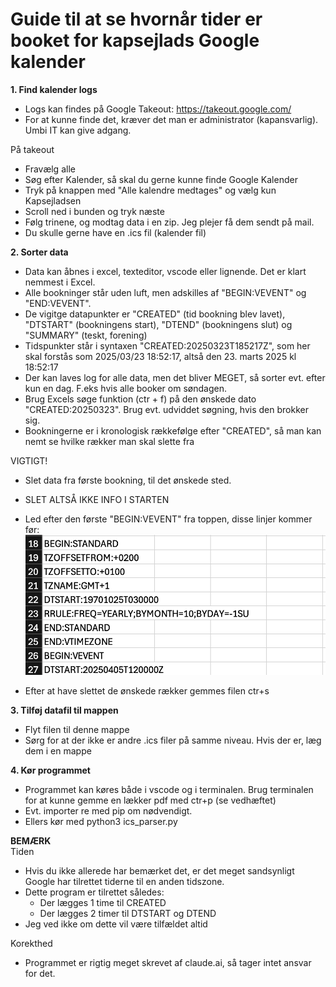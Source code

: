 # Guide til at se hvornår tider er booket for kapsejlads Google kalender 


**1. Find kalender logs**
- Logs kan findes på Google Takeout: https://takeout.google.com/
- For at kunne finde det, kræver det man er administrator (kapansvarlig). Umbi IT kan give adgang. 

På takeout
- Fravælg alle
- Søg efter Kalender, så skal du gerne kunne finde Google Kalender
- Tryk på knappen med "Alle kalendre medtages" og vælg kun Kapsejladsen 
- Scroll ned i bunden og tryk næste 
- Følg trinene, og modtag data i en zip. Jeg plejer få dem sendt på mail. 
- Du skulle gerne have en .ics fil (kalender fil)


**2. Sorter data**
- Data kan åbnes i excel, texteditor, vscode eller lignende. Det er klart nemmest i Excel.
- Alle bookninger står uden luft, men adskilles af "BEGIN:VEVENT" og "END:VEVENT". 
- De vigitge datapunkter er "CREATED" (tid bookning blev lavet), "DTSTART" (bookningens start), "DTEND" (bookningens slut) og "SUMMARY" (teskt, forening)
- Tidspunkter står i syntaxen "CREATED:20250323T185217Z", som her skal forstås som 2025/03/23 18:52:17, altså den 23. marts 2025 kl 18:52:17
- Der kan laves log for alle data, men det bliver MEGET, så sorter evt. efter kun en dag. F.eks hvis alle booker om søndagen. 
- Brug Excels søge funktion (ctr + f) på den ønskede dato "CREATED:20250323". Brug evt. udviddet søgning, hvis den brokker sig. 
- Bookningerne er i kronologisk rækkefølge efter "CREATED", så man kan nemt se hvilke rækker man skal slette fra

VIGTIGT! 
- Slet data fra første bookning, til det ønskede sted. 
- SLET ALTSÅ IKKE INFO I STARTEN 
- Led efter den første "BEGIN:VEVENT" fra toppen, disse linjer kommer før: 
![alt text](/images/image.png)

- Efter at have slettet de ønskede rækker gemmes filen ctr+s


**3. Tilføj datafil til mappen**
- Flyt filen til denne mappe
- Sørg for at der ikke er andre .ics filer på samme niveau. Hvis der er, læg dem i en mappe	


**4. Kør programmet**
- Programmet kan køres både i vscode og i terminalen. Brug terminalen for at kunne gemme en lækker pdf med ctr+p (se vedhæftet)
- Evt. importer re med pip om nødvendigt.
- Ellers kør med python3 ics_parser.py

**BEMÆRK**\
Tiden
- Hvis du ikke allerede har bemærket det, er det meget sandsynligt Google har tilrettet tiderne til en anden tidszone. 
- Dette program er tilrettet således: 
    - Der lægges 1 time til CREATED 
    - Der lægges 2 timer til DTSTART og DTEND
- Jeg ved ikke om dette vil være tilfældet altid 

Korekthed 
- Programmet er rigtig meget skrevet af claude.ai, så tager intet ansvar for det. 
